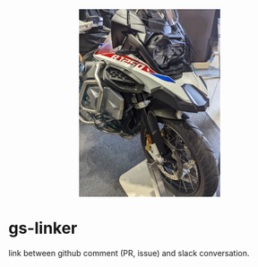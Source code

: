 <img alt="at Nagoya-motorsycle-show" src="images/r1250gs.jpg" width="50%" style="display: block; margin: auto;">

# gs-linker

link between github comment (PR, issue) and slack conversation.
